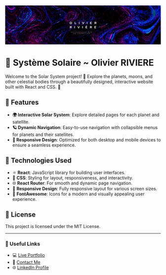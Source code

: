 ![Logo](./src/assets/img/logo_perso.jpg)

# 🌌 Système Solaire ~ Olivier RIVIERE

Welcome to the Solar System project! 🚀 Explore the planets, moons, and other celestial bodies through a beautifully designed, interactive website built with React and CSS. 🌟

## 🌟 Features

- **🌍 Interactive Solar System**: Explore detailed pages for each planet and satellite.
- **🪐 Dynamic Navigation**: Easy-to-use navigation with collapsible menus for planets and their satellites.
- **🚀 Responsive Design**: Optimized for both desktop and mobile devices to ensure a seamless experience.

## 🚀 Technologies Used

- ⚛️ **React**: JavaScript library for building user interfaces.
- 🎨 **CSS**: Styling for layout, responsiveness, and interactivity.
- 🌐 **React Router**: For smooth and dynamic page navigation.
- 📱 **Responsive Design**: Fully responsive layout for various screen sizes.
- 🌌 **FontAwesome**: Icons for a modern and visually appealing user experience.

## 📝 License

This project is licensed under the MIT License.

---

### 🔗 Useful Links

- 💻 [Live Portfolio](https://portfolio-olivier-riviere.vercel.app/)
- 📧 [Contact Me](mailto:olivier.riviere.dev@gmail.com)
- 🌐 [LinkedIn Profile](https://www.linkedin.com/in/olivierriviere/)